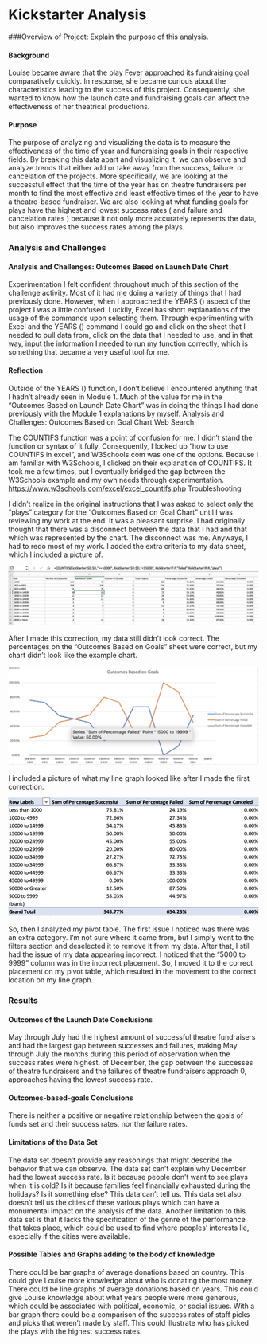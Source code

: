 


# Kickstarter Analysis 

###Overview of Project: Explain the purpose of this analysis.

 
#### Background 
Louise became aware that the play Fever approached its fundraising goal comparatively quickly. In response, she became curious about the characteristics leading to the success of this project. Consequently, she wanted to know how the launch date and fundraising goals can affect the effectiveness of her theatrical productions.   


#### Purpose 
The purpose of analyzing and visualizing the data is to measure the effectiveness of the time of year and fundraising goals in their respective fields. By breaking this data apart and visualizing it, we can observe and analyze trends that either add or take away from the success, failure, or cancelation of the projects.  More specifically, we are looking at the successful effect that the time of the year has on theatre fundraisers per month to find the most effective and least effective times of the year to have a theatre-based fundraiser. We are also looking at what funding goals for plays have the highest and lowest success rates ( and failure and cancelation rates ) because it not only more accurately represents the data, but also improves the success rates among the plays. 

### Analysis and Challenges

#### Analysis and Challenges: Outcomes Based on Launch Date Chart 
Experimentation 
I felt confident throughout much of this section of the challenge activity. Most of it had me doing a variety of things that I had previously done. However, when I approached the YEARS () aspect of the project I was a little confused. Luckily, Excel has short explanations of the usage of the commands upon selecting them. Through experimenting with Excel and the YEARS () command I could go and click on the sheet that I needed to pull data from, click on the data that I needed to use, and in that way, input the information I needed to run my function correctly, which is something that became a very useful tool for me. 

#### Reflection 

Outside of the YEARS () function, I don’t believe I encountered anything that I hadn’t already seen in Module 1. Much of the value for me in the “Outcomes Based on Launch Date Chart” was in doing the things I had done previously with the Module 1 explanations by myself. 
Analysis and Challenges: Outcomes Based on Goal Chart 
Web Search 
	
The COUNTIFS function was a point of confusion for me. I didn’t stand the function or syntax of it fully. Consequently, I looked up “how to use COUNTIFS in excel”, and W3Schools.com was one of the options. Because I am familiar with W3Schools, I clicked on their explanation of COUNTIFS. It took me a few times, but I eventually bridged the gap between the W3Schools example and my own needs through experimentation.
https://www.w3schools.com/excel/excel_countifs.php
Troubleshooting 
	
I didn’t realize in the original instructions that I was asked to select only the “plays” category for the “Outcomes Based on Goal Chart” until I was reviewing my work at the end. It was a pleasant surprise. I had originally thought that there was a disconnect between the data that I had and that which was represented by the chart. The disconnect was me. Anyways, I had to redo most of my work. I added the extra criteria to my data sheet, which I included a picture of. 


![Troubleshooting](https://raw.githubusercontent.com/SavannahPosner/kickstarter-analysis/main/M1.Troubleshoot.1.png)

After I made this correction, my data still didn’t look correct. The percentages on the “Outcomes Based on Goals” sheet were correct, but my chart didn’t look like the example chart. 

![troubleshooting](https://raw.githubusercontent.com/SavannahPosner/kickstarter-analysis/main/M1.Troubleshooting.2.png)

I included a picture of what my line graph looked like after I made the first correction.

![Troubleshooting](https://raw.githubusercontent.com/SavannahPosner/kickstarter-analysis/main/M1.Troubleshooting.3.png)


 So, then I analyzed my pivot table. The first issue I noticed was there was an extra category. I’m not sure where it came from, but I simply went to the filters section and deselected it to remove it from my data. After that, I still had the issue of my data appearing incorrect. I noticed that the “5000 to 9999” column was in the incorrect placement. So, I moved it to the correct placement on my pivot table, which resulted in the movement to the correct location on my line graph.




### Results 
#### Outcomes of the Launch Date Conclusions 
May through July had the highest amount of successful theatre fundraisers and had the largest gap between successes and failures, making May through July the months during this period of observation when the success rates were highest. of December, the gap between the successes of theatre fundraisers and the failures of theatre fundraisers approach 0, approaches having the lowest success rate. 

#### Outcomes-based-goals Conclusions 
There is neither a positive or negative relationship between the goals of funds set and their success rates, nor the failure rates. 
#### Limitations of the Data Set
The data set doesn’t provide any reasonings that might describe the behavior that we can observe. The data set can’t explain why December had the lowest success rate. Is it because people don’t want to see plays when it is cold? Is it because families feel financially exhausted during the holidays? Is it something else? This data can’t tell us. This data set also doesn’t tell us the cities of these various plays which can have a monumental impact on the analysis of the data. Another limitation to this data set is that it lacks the specification of the genre of the performance that takes place, which could be used to find where peoples’ interests lie, especially if the cities were available. 



#### Possible Tables and Graphs adding to the body of knowledge 
There could be bar graphs of average donations based on country. This could give Louise more knowledge about who is donating the most money. There could be line graphs of average donations based on years. This could give Louise knowledge about what years people were more generous, which could be associated with political, economic, or social issues. With a bar graph there could be a comparison of the success rates of staff picks and picks that weren’t made by staff. This could illustrate who has picked the plays with the highest success rates. 
